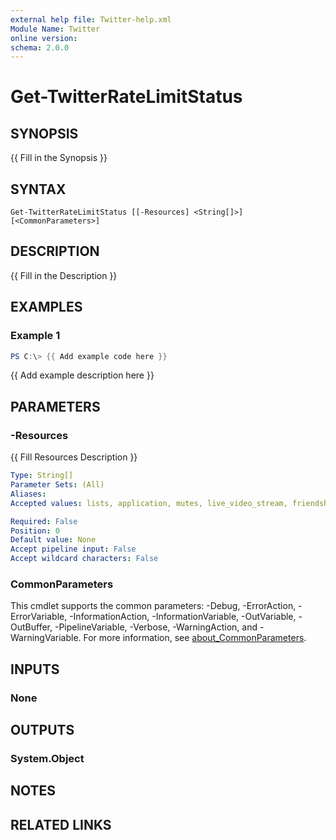 ```yaml
---
external help file: Twitter-help.xml
Module Name: Twitter
online version:
schema: 2.0.0
---
```


# Get-TwitterRateLimitStatus

## SYNOPSIS
{{ Fill in the Synopsis }}

## SYNTAX

```
Get-TwitterRateLimitStatus [[-Resources] <String[]>] [<CommonParameters>]
```

## DESCRIPTION
{{ Fill in the Description }}

## EXAMPLES

### Example 1
```powershell
PS C:\> {{ Add example code here }}
```

{{ Add example description here }}

## PARAMETERS

### -Resources
{{ Fill Resources Description }}

```yaml
Type: String[]
Parameter Sets: (All)
Aliases:
Accepted values: lists, application, mutes, live_video_stream, friendships, guide, auth, blocks, geo, users, teams, followers, collections, statuses, custom_profiles, webhooks, contacts, labs, i, tweet_prompts, moments, limiter_scalding_report_creation, fleets, help, feedback, business_experience, graphql&POST, friends, sandbox, drafts, direct_messages, media, traffic, account_activity, account, safety, favorites, device, tweets, saved_searches, oauth, search, trends, live_pipeline, graphql

Required: False
Position: 0
Default value: None
Accept pipeline input: False
Accept wildcard characters: False
```

### CommonParameters
This cmdlet supports the common parameters: -Debug, -ErrorAction, -ErrorVariable, -InformationAction, -InformationVariable, -OutVariable, -OutBuffer, -PipelineVariable, -Verbose, -WarningAction, and -WarningVariable. For more information, see [about_CommonParameters](http://go.microsoft.com/fwlink/?LinkID=113216).

## INPUTS

### None

## OUTPUTS

### System.Object
## NOTES

## RELATED LINKS
